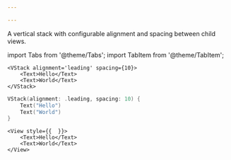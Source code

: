 ```yaml
---

---
```


A vertical stack with configurable alignment and spacing between child views.

import Tabs from '@theme/Tabs';
import TabItem from '@theme/TabItem';

<Tabs>
<TabItem value="srn" label="swiftui-react-native">

```tsx
<VStack alignment='leading' spacing={10}>
    <Text>Hello</Text>
    <Text>World</Text>
</VStack>
```

</TabItem>
<TabItem value="swiftui" label="SwiftUI">

```swift
VStack(alignment: .leading, spacing: 10) {
    Text("Hello")
    Text("World")
}
```

</TabItem>
<TabItem value="react-native" label="React Native">

```tsx
<View style={{  }}>
    <Text>Hello</Text>
    <Text>World</Text>
</View>
```

</TabItem>
</Tabs>